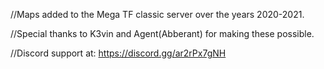 //Maps added to the Mega TF classic server over the years 2020-2021.

//Special thanks to K3vin and Agent(Abberant) for making these possible.

//Discord support at: https://discord.gg/ar2rPx7gNH
